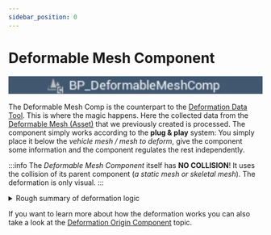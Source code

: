 ```yaml
---
sidebar_position: 0
---
```


# Deformable Mesh Component

![BP Component](./img/bp-comp.webp)

The Deformable Mesh Comp is the counterpart to the [Deformation Data Tool](../mesh-tool/overview.md). This is where the magic happens. Here the collected data from the [Deformable Mesh (Asset)](../mesh-asset/overview.md) that we previously created is processed. The component simply works according to the **plug & play** system: You simply place it below the *vehicle mesh / mesh to deform*, give the component some information and the component regulates the rest independently.

:::info
The *Deformable Mesh Component* itself has **NO COLLISION**! It uses the collision of its parent component (*a static mesh or skeletal mesh*). The deformation is only visual.
:::

<details>
    <summary>Rough summary of deformation logic</summary>
    <p>During an impact, an area is formed at the location of the impact. Its size depends on the *Impact Radius*.
    In this area we look at which vertices are affected by the impact. This would not be easily possible by going through each individual vertical in a for each loop, looking at its position and checking whether this is in the formed area. 
    This for each loop would be so extremely complex for the CPU while the game is running (i.e. the more detailed the mesh, the longer the loop) that it could lead to FPS drops or even application crashes.</p>
    <p>That's why we decided to pre-sort and group all vertices with the tool before runtime so that in the event of an impact we only have to check whether a group of vertices is affected and then only check this small, relevant group of vertices in the loop whether it is affected. If relevant, these vertices are shifted in position from the opposite direction of impact and updated in the procedural mesh.</p>
    <p>In order to make the whole thing even more realistic visually, we use this affected group in another procedure in which we change the vertex color to which a material instance can then react and then color scratches (via a mask) and dents (via the normal input) in this area.</p>
</details>

If you want to learn more about how the deformation works you can also take a look at the [Deformation Origin Component](../../advanced-guides/deformation-origin.md) topic.